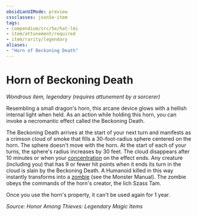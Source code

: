 ```yaml
---
obsidianUIMode: preview
cssclasses: json5e-item
tags:
- compendium/src/5e/hat-lmi
- item/attunement/required
- item/rarity/legendary
aliases: 
- "Horn of Beckoning Death"
---
```

# Horn of Beckoning Death
*Wondrous item, legendary (requires attunement by a sorcerer)*  


Resembling a small dragon's horn, this arcane device glows with a hellish internal light when held. As an action while holding this horn, you can invoke a necromantic effect called the Beckoning Death.

The Beckoning Death arrives at the start of your next turn and manifests as a crimson cloud of smoke that fills a 30-foot-radius sphere centered on the horn. The sphere doesn't move with the horn. At the start of each of your turns, the sphere's radius increases by 30 feet. The cloud disappears after 10 minutes or when your [concentration](2-Mechanics/CLI/rules/conditions.md#Concentration) on the effect ends. Any creature (including you) that has 9 or fewer hit points when it ends its turn in the cloud is slain by the Beckoning Death. A Humanoid killed in this way instantly transforms into a [zombie](2-Mechanics/CLI/bestiary/undead/zombie.md) (see the Monster Manual). The zombie obeys the commands of the horn's creator, the lich Szass Tam.

Once you use the horn's property, it can't be used again for 1 year.

*Source: Honor Among Thieves: Legendary Magic Items*